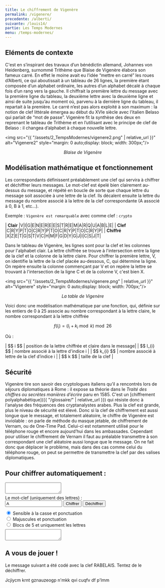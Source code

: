 ```yaml
---
title: Le chiffrement de Vigenère
permalink: /vigenere/
precedente: /alberti/
suivante: /louis14/
partie: Les Temps Modernes
menu: /temps-modernes/
---
```


## Eléments de contexte

C'est en s’inspirant des travaux d’un bénédictin allemand, Johannes von Heidenberg, surnommé Trithème que Blaise de Vigenère élabora son fameux carré. En effet le moine avait eu l’idée “mettre en carré” les roues d’Alberti, ce qui aboutissait à un tableau de 26 lignes, la première étant composée d’un alphabet ordinaire, les autres d’un alphabet décalé à chaque fois d’un rang vers la gauche. Il chiffrait la première lettre du message avec la première ligne du tableau, la deuxième lettre avec la deuxième ligne et ainsi de suite jusqu’au moment où, parvenu à la dernière ligne du tableau, il repartait à la première. Le carré n’est pas alors exploité à son maximum : la notion de clef littérale émergea au début du XVIe siècle avec l’italien Belaso qui parlait de “mot de passe”. Vigenère fit la synthèse des deux en reprenant le tableau de Trithème et en l’utilisant avec le principe de clef de Belaso : il changea d’alphabet à chaque nouvelle lettre.

<img src="{{ "/assets/2_TempsModernes/vigenere2.png" | relative_url }}" alt="Vigenere2" style="margin: 0 auto;display: block; width: 300px;"/>
<p align="center"> <em>Blaise de Vigenère</em> </p>

## Modélisation mathématique et fonctionnement

Les correspondants définissent préalablement une clef qui servira à chiffrer et déchiffrer leurs messages. Le mot-clef est épelé bien clairement au-dessus du message, et répété en boucle de sorte que chaque lettre du message soit associée à une lettre de la clef. Ils décalent ensuite la lettre du message du nombre associé à la lettre de la clef correspondante (A associé à 0, B à 1, etc…).

Exemple : `Vigenère est remarquable` avec comme clef : `crypto`


| **Clair**   |V|I|G|E|N|E|R|E|E|S|T|R|E|M|A|R|Q|U|A|B|L|E|
| **Clef**     |C|R|Y|P|T|O|C|R|Y|P|T|O|C|R|Y|P|T|O|C|R|Y|P|
| **Chiffré** |X|Z|E|T|G|S|T|V|C|H|M|F|G|D|Y|G|J|I|C|S|J|T|

Dans le tableau de Vigenère, les lignes sont pour la clef et les colonnes pour l'alphabet clair. La lettre chiffrée se trouve à l'intersection entre la ligne de la clef et la colonne de la lettre claire. Pour chiffrer la première lettre, V, on identifie la lettre de la clef placée au-dessous, C, qui détermine la ligne. On repère ensuite la colonne commençant par V et on repère la lettre se trouvant à l'intersection de la ligne C et de la colonne V, c'est bien X.

<img src="{{ "/assets/2_TempsModernes/vigenere.png" | relative_url }}" alt="Vigenere" style="margin: 0 auto;display: block; width: 700px;"/>
<p align="center"> <em>La table de Vigenère</em> </p>

Voici donc une modélisation mathématique par une fonction, qui, définie sur les entiers de 0 à 25 associe au nombre correspondant à la lettre claire, le nombre correspondant à la lettre chiffrée

$$ f(l_{i}) = (l_{i} + k_{i} \bmod k) \bmod 26 $$

Où :

| \$$ i $$ | position de la lettre chiffrée et claire dans le message|
| \$$ l_{i} $$ | nombre associé à la lettre d'indice i |
| \$$ k_{i} $$  |  nombre associé à lettre de la clef d’indice i |
| \$$ k $$ | taille de la clef |

## Sécurité

Vigenère tire son savoir des cryptologues italiens qu’il a rencontrés lors de séjours diplomatiques à Rome : il expose sa théorie dans le *Traité des chiffres ou secrètes manières d’écrire* paru en 1585. C'est un [chiffrement polyalphabétique]({{ "/glossaire/" | relative_url }}) qui résiste donc à l'analyse des fréquences des cryptanalystes arabes. Plus la clef est grande, plus le niveau de sécurité est élevé. Donc si la clef de chiffrement est aussi longue que le message, et totalement aléatoire, le chiffre de Vigenère est inviolable : on parle de méthode du masque jetable, de chiffrement de Vernam, ou de One-Time Pad. Celui-ci est notamment utilisé pour le téléphone rouge et encore aujourd’hui dans les ambassades. Cependant pour utiliser le chiffrement de Vernam il faut au préalable transmettre à son correspondant une clef aléatoire aussi longue que le message. On ne fait donc que déplacer le problème, mais dans des cas comme celui du téléphone rouge, on peut se permettre de transmettre la clef par des valises diplomatiques.

## Pour chiffrer automatiquement :

<textarea id="myText"></textarea>
<div style="padding: 5px 0px">
  <label for="motClef">Le mot-clef (uniquement des lettres) :</label><br>
  <input id="motClef" onblur="majuscules()" value="A">
  <button onclick="chiffrer(false)">Chiffrer</button>
  <button onclick="chiffrer(true)">Déchiffrer</button>
</div>
<div style="padding: 5px 0px">
  <div><input type="radio" name="casse" id="1" checked> <label for="1">Sensible à la casse et ponctuation</label></div>
  <div><input type="radio" name="casse" id="2"> <label for="2">Majuscules et ponctuation</label></div>
  <div><input type="radio" name="casse" id="3"> <label for="3">Blocs de 5 et uniquement les lettres</label></div>
</div>
<textarea id="chiffre"></textarea>

## A vous de jouer !

Le message suivant a été codé avec la clef RABELAIS. Tentez de le déchiffrer.

Jcjiycm krnt gznauzeogp n'mkk qvi cuqfv df p'lmm


<!-- %%%%%%%%%%%%%%%%%%%%%%%%%%%%%%%%%%%%%%%%%%%%%%%%%%%%%%%%%%%%%%%%%%%%% -->
<script>
function majuscules() {
  var texte = "";
  var x=document.getElementById("motClef").value.toUpperCase();
  for(i=0; i<x.length; i++){
    if(x.charCodeAt(i) >= 65 && x.charCodeAt(i) <= 90){
        texte += x.charAt(i);
    }
  }
  if(texte == "") {texte = "A";}
  document.getElementById("motClef").value = texte;
}

function chiffrer(inverse) {
  var choix;
  if (document.getElementById("1").checked) {choix = 1;}
  if (document.getElementById("2").checked) {choix = 2;}
  if (document.getElementById("3").checked) {choix = 3;}
  var x=document.getElementById("motClef").value;
  var clef = [x.length];
  for(i=0; i<x.length; i++){
    clef[i] = x.charCodeAt(i)-65;
    if(inverse) {clef[i] = (26-clef[i])%26}
  }

  var propre = document.getElementById("myText").value.toUpperCase().latinise();
  var latin = document.getElementById("myText").value.latinise();
  var z = "";
  nLettres = 0;
  for (var i=0; i<propre.length; i++) {
    if(propre.charCodeAt(i) < 64 || propre.charCodeAt(i) > 90) { //Si pas une lettre
      if (choix != 3) {z += propre.charAt(i);} //si ponctuation
    }
    else { //Si une letre :
      if(latin.charCodeAt(i) > 90 && choix == 1) { //Si min + sensible
        z += String.fromCharCode((propre.charCodeAt(i)+clef[nLettres%x.length]-65) % 26 + 65).toLowerCase();
      }
      else { //Si maj ou insensible
        if (choix == 3 && z.length%6 == 5) {z += " ";} // Ajouter un espace si choix == 3
        z += String.fromCharCode((propre.charCodeAt(i)+clef[nLettres%x.length]-65) % 26 + 65);
      }
      nLettres++;
    }
  }
  document.getElementById("chiffre").value = z;
}


var Latinise={};Latinise.latin_map={"Á":"A","Ă":"A","Ắ":"A","Ặ":"A","Ằ":"A","Ẳ":"A","Ẵ":"A","Ǎ":"A","Â":"A","Ấ":"A","Ậ":"A","Ầ":"A","Ẩ":"A","Ẫ":"A","Ä":"A","Ǟ":"A","Ȧ":"A","Ǡ":"A","Ạ":"A","Ȁ":"A","À":"A","Ả":"A","Ȃ":"A","Ā":"A","Ą":"A","Å":"A","Ǻ":"A","Ḁ":"A","Ⱥ":"A","Ã":"A","Ꜳ":"AA","Æ":"AE","Ǽ":"AE","Ǣ":"AE","Ꜵ":"AO","Ꜷ":"AU","Ꜹ":"AV","Ꜻ":"AV","Ꜽ":"AY","Ḃ":"B","Ḅ":"B","Ɓ":"B","Ḇ":"B","Ƀ":"B","Ƃ":"B","Ć":"C","Č":"C","Ç":"C","Ḉ":"C","Ĉ":"C","Ċ":"C","Ƈ":"C","Ȼ":"C","Ď":"D","Ḑ":"D","Ḓ":"D","Ḋ":"D","Ḍ":"D","Ɗ":"D","Ḏ":"D","ǲ":"D","ǅ":"D","Đ":"D","Ƌ":"D","Ǳ":"DZ","Ǆ":"DZ","É":"E","Ĕ":"E","Ě":"E","Ȩ":"E","Ḝ":"E","Ê":"E","Ế":"E","Ệ":"E","Ề":"E","Ể":"E","Ễ":"E","Ḙ":"E","Ë":"E","Ė":"E","Ẹ":"E","Ȅ":"E","È":"E","Ẻ":"E","Ȇ":"E","Ē":"E","Ḗ":"E","Ḕ":"E","Ę":"E","Ɇ":"E","Ẽ":"E","Ḛ":"E","Ꝫ":"ET","Ḟ":"F","Ƒ":"F","Ǵ":"G","Ğ":"G","Ǧ":"G","Ģ":"G","Ĝ":"G","Ġ":"G","Ɠ":"G","Ḡ":"G","Ǥ":"G","Ḫ":"H","Ȟ":"H","Ḩ":"H","Ĥ":"H","Ⱨ":"H","Ḧ":"H","Ḣ":"H","Ḥ":"H","Ħ":"H","Í":"I","Ĭ":"I","Ǐ":"I","Î":"I","Ï":"I","Ḯ":"I","İ":"I","Ị":"I","Ȉ":"I","Ì":"I","Ỉ":"I","Ȋ":"I","Ī":"I","Į":"I","Ɨ":"I","Ĩ":"I","Ḭ":"I","Ꝺ":"D","Ꝼ":"F","Ᵹ":"G","Ꞃ":"R","Ꞅ":"S","Ꞇ":"T","Ꝭ":"IS","Ĵ":"J","Ɉ":"J","Ḱ":"K","Ǩ":"K","Ķ":"K","Ⱪ":"K","Ꝃ":"K","Ḳ":"K","Ƙ":"K","Ḵ":"K","Ꝁ":"K","Ꝅ":"K","Ĺ":"L","Ƚ":"L","Ľ":"L","Ļ":"L","Ḽ":"L","Ḷ":"L","Ḹ":"L","Ⱡ":"L","Ꝉ":"L","Ḻ":"L","Ŀ":"L","Ɫ":"L","ǈ":"L","Ł":"L","Ǉ":"LJ","Ḿ":"M","Ṁ":"M","Ṃ":"M","Ɱ":"M","Ń":"N","Ň":"N","Ņ":"N","Ṋ":"N","Ṅ":"N","Ṇ":"N","Ǹ":"N","Ɲ":"N","Ṉ":"N","Ƞ":"N","ǋ":"N","Ñ":"N","Ǌ":"NJ","Ó":"O","Ŏ":"O","Ǒ":"O","Ô":"O","Ố":"O","Ộ":"O","Ồ":"O","Ổ":"O","Ỗ":"O","Ö":"O","Ȫ":"O","Ȯ":"O","Ȱ":"O","Ọ":"O","Ő":"O","Ȍ":"O","Ò":"O","Ỏ":"O","Ơ":"O","Ớ":"O","Ợ":"O","Ờ":"O","Ở":"O","Ỡ":"O","Ȏ":"O","Ꝋ":"O","Ꝍ":"O","Ō":"O","Ṓ":"O","Ṑ":"O","Ɵ":"O","Ǫ":"O","Ǭ":"O","Ø":"O","Ǿ":"O","Õ":"O","Ṍ":"O","Ṏ":"O","Ȭ":"O","Ƣ":"OI","Ꝏ":"OO","Ɛ":"E","Ɔ":"O","Ȣ":"OU","Ṕ":"P","Ṗ":"P","Ꝓ":"P","Ƥ":"P","Ꝕ":"P","Ᵽ":"P","Ꝑ":"P","Ꝙ":"Q","Ꝗ":"Q","Ŕ":"R","Ř":"R","Ŗ":"R","Ṙ":"R","Ṛ":"R","Ṝ":"R","Ȑ":"R","Ȓ":"R","Ṟ":"R","Ɍ":"R","Ɽ":"R","Ꜿ":"C","Ǝ":"E","Ś":"S","Ṥ":"S","Š":"S","Ṧ":"S","Ş":"S","Ŝ":"S","Ș":"S","Ṡ":"S","Ṣ":"S","Ṩ":"S","Ť":"T","Ţ":"T","Ṱ":"T","Ț":"T","Ⱦ":"T","Ṫ":"T","Ṭ":"T","Ƭ":"T","Ṯ":"T","Ʈ":"T","Ŧ":"T","Ɐ":"A","Ꞁ":"L","Ɯ":"M","Ʌ":"V","Ꜩ":"TZ","Ú":"U","Ŭ":"U","Ǔ":"U","Û":"U","Ṷ":"U","Ü":"U","Ǘ":"U","Ǚ":"U","Ǜ":"U","Ǖ":"U","Ṳ":"U","Ụ":"U","Ű":"U","Ȕ":"U","Ù":"U","Ủ":"U","Ư":"U","Ứ":"U","Ự":"U","Ừ":"U","Ử":"U","Ữ":"U","Ȗ":"U","Ū":"U","Ṻ":"U","Ų":"U","Ů":"U","Ũ":"U","Ṹ":"U","Ṵ":"U","Ꝟ":"V","Ṿ":"V","Ʋ":"V","Ṽ":"V","Ꝡ":"VY","Ẃ":"W","Ŵ":"W","Ẅ":"W","Ẇ":"W","Ẉ":"W","Ẁ":"W","Ⱳ":"W","Ẍ":"X","Ẋ":"X","Ý":"Y","Ŷ":"Y","Ÿ":"Y","Ẏ":"Y","Ỵ":"Y","Ỳ":"Y","Ƴ":"Y","Ỷ":"Y","Ỿ":"Y","Ȳ":"Y","Ɏ":"Y","Ỹ":"Y","Ź":"Z","Ž":"Z","Ẑ":"Z","Ⱬ":"Z","Ż":"Z","Ẓ":"Z","Ȥ":"Z","Ẕ":"Z","Ƶ":"Z","Ĳ":"IJ","Œ":"OE","ᴀ":"A","ᴁ":"AE","ʙ":"B","ᴃ":"B","ᴄ":"C","ᴅ":"D","ᴇ":"E","ꜰ":"F","ɢ":"G","ʛ":"G","ʜ":"H","ɪ":"I","ʁ":"R","ᴊ":"J","ᴋ":"K","ʟ":"L","ᴌ":"L","ᴍ":"M","ɴ":"N","ᴏ":"O","ɶ":"OE","ᴐ":"O","ᴕ":"OU","ᴘ":"P","ʀ":"R","ᴎ":"N","ᴙ":"R","ꜱ":"S","ᴛ":"T","ⱻ":"E","ᴚ":"R","ᴜ":"U","ᴠ":"V","ᴡ":"W","ʏ":"Y","ᴢ":"Z","á":"a","ă":"a","ắ":"a","ặ":"a","ằ":"a","ẳ":"a","ẵ":"a","ǎ":"a","â":"a","ấ":"a","ậ":"a","ầ":"a","ẩ":"a","ẫ":"a","ä":"a","ǟ":"a","ȧ":"a","ǡ":"a","ạ":"a","ȁ":"a","à":"a","ả":"a","ȃ":"a","ā":"a","ą":"a","ᶏ":"a","ẚ":"a","å":"a","ǻ":"a","ḁ":"a","ⱥ":"a","ã":"a","ꜳ":"aa","æ":"ae","ǽ":"ae","ǣ":"ae","ꜵ":"ao","ꜷ":"au","ꜹ":"av","ꜻ":"av","ꜽ":"ay","ḃ":"b","ḅ":"b","ɓ":"b","ḇ":"b","ᵬ":"b","ᶀ":"b","ƀ":"b","ƃ":"b","ɵ":"o","ć":"c","č":"c","ç":"c","ḉ":"c","ĉ":"c","ɕ":"c","ċ":"c","ƈ":"c","ȼ":"c","ď":"d","ḑ":"d","ḓ":"d","ȡ":"d","ḋ":"d","ḍ":"d","ɗ":"d","ᶑ":"d","ḏ":"d","ᵭ":"d","ᶁ":"d","đ":"d","ɖ":"d","ƌ":"d","ı":"i","ȷ":"j","ɟ":"j","ʄ":"j","ǳ":"dz","ǆ":"dz","é":"e","ĕ":"e","ě":"e","ȩ":"e","ḝ":"e","ê":"e","ế":"e","ệ":"e","ề":"e","ể":"e","ễ":"e","ḙ":"e","ë":"e","ė":"e","ẹ":"e","ȅ":"e","è":"e","ẻ":"e","ȇ":"e","ē":"e","ḗ":"e","ḕ":"e","ⱸ":"e","ę":"e","ᶒ":"e","ɇ":"e","ẽ":"e","ḛ":"e","ꝫ":"et","ḟ":"f","ƒ":"f","ᵮ":"f","ᶂ":"f","ǵ":"g","ğ":"g","ǧ":"g","ģ":"g","ĝ":"g","ġ":"g","ɠ":"g","ḡ":"g","ᶃ":"g","ǥ":"g","ḫ":"h","ȟ":"h","ḩ":"h","ĥ":"h","ⱨ":"h","ḧ":"h","ḣ":"h","ḥ":"h","ɦ":"h","ẖ":"h","ħ":"h","ƕ":"hv","í":"i","ĭ":"i","ǐ":"i","î":"i","ï":"i","ḯ":"i","ị":"i","ȉ":"i","ì":"i","ỉ":"i","ȋ":"i","ī":"i","į":"i","ᶖ":"i","ɨ":"i","ĩ":"i","ḭ":"i","ꝺ":"d","ꝼ":"f","ᵹ":"g","ꞃ":"r","ꞅ":"s","ꞇ":"t","ꝭ":"is","ǰ":"j","ĵ":"j","ʝ":"j","ɉ":"j","ḱ":"k","ǩ":"k","ķ":"k","ⱪ":"k","ꝃ":"k","ḳ":"k","ƙ":"k","ḵ":"k","ᶄ":"k","ꝁ":"k","ꝅ":"k","ĺ":"l","ƚ":"l","ɬ":"l","ľ":"l","ļ":"l","ḽ":"l","ȴ":"l","ḷ":"l","ḹ":"l","ⱡ":"l","ꝉ":"l","ḻ":"l","ŀ":"l","ɫ":"l","ᶅ":"l","ɭ":"l","ł":"l","ǉ":"lj","ſ":"s","ẜ":"s","ẛ":"s","ẝ":"s","ḿ":"m","ṁ":"m","ṃ":"m","ɱ":"m","ᵯ":"m","ᶆ":"m","ń":"n","ň":"n","ņ":"n","ṋ":"n","ȵ":"n","ṅ":"n","ṇ":"n","ǹ":"n","ɲ":"n","ṉ":"n","ƞ":"n","ᵰ":"n","ᶇ":"n","ɳ":"n","ñ":"n","ǌ":"nj","ó":"o","ŏ":"o","ǒ":"o","ô":"o","ố":"o","ộ":"o","ồ":"o","ổ":"o","ỗ":"o","ö":"o","ȫ":"o","ȯ":"o","ȱ":"o","ọ":"o","ő":"o","ȍ":"o","ò":"o","ỏ":"o","ơ":"o","ớ":"o","ợ":"o","ờ":"o","ở":"o","ỡ":"o","ȏ":"o","ꝋ":"o","ꝍ":"o","ⱺ":"o","ō":"o","ṓ":"o","ṑ":"o","ǫ":"o","ǭ":"o","ø":"o","ǿ":"o","õ":"o","ṍ":"o","ṏ":"o","ȭ":"o","ƣ":"oi","ꝏ":"oo","ɛ":"e","ᶓ":"e","ɔ":"o","ᶗ":"o","ȣ":"ou","ṕ":"p","ṗ":"p","ꝓ":"p","ƥ":"p","ᵱ":"p","ᶈ":"p","ꝕ":"p","ᵽ":"p","ꝑ":"p","ꝙ":"q","ʠ":"q","ɋ":"q","ꝗ":"q","ŕ":"r","ř":"r","ŗ":"r","ṙ":"r","ṛ":"r","ṝ":"r","ȑ":"r","ɾ":"r","ᵳ":"r","ȓ":"r","ṟ":"r","ɼ":"r","ᵲ":"r","ᶉ":"r","ɍ":"r","ɽ":"r","ↄ":"c","ꜿ":"c","ɘ":"e","ɿ":"r","ś":"s","ṥ":"s","š":"s","ṧ":"s","ş":"s","ŝ":"s","ș":"s","ṡ":"s","ṣ":"s","ṩ":"s","ʂ":"s","ᵴ":"s","ᶊ":"s","ȿ":"s","ɡ":"g","ᴑ":"o","ᴓ":"o","ᴝ":"u","ť":"t","ţ":"t","ṱ":"t","ț":"t","ȶ":"t","ẗ":"t","ⱦ":"t","ṫ":"t","ṭ":"t","ƭ":"t","ṯ":"t","ᵵ":"t","ƫ":"t","ʈ":"t","ŧ":"t","ᵺ":"th","ɐ":"a","ᴂ":"ae","ǝ":"e","ᵷ":"g","ɥ":"h","ʮ":"h","ʯ":"h","ᴉ":"i","ʞ":"k","ꞁ":"l","ɯ":"m","ɰ":"m","ᴔ":"oe","ɹ":"r","ɻ":"r","ɺ":"r","ⱹ":"r","ʇ":"t","ʌ":"v","ʍ":"w","ʎ":"y","ꜩ":"tz","ú":"u","ŭ":"u","ǔ":"u","û":"u","ṷ":"u","ü":"u","ǘ":"u","ǚ":"u","ǜ":"u","ǖ":"u","ṳ":"u","ụ":"u","ű":"u","ȕ":"u","ù":"u","ủ":"u","ư":"u","ứ":"u","ự":"u","ừ":"u","ử":"u","ữ":"u","ȗ":"u","ū":"u","ṻ":"u","ų":"u","ᶙ":"u","ů":"u","ũ":"u","ṹ":"u","ṵ":"u","ᵫ":"ue","ꝸ":"um","ⱴ":"v","ꝟ":"v","ṿ":"v","ʋ":"v","ᶌ":"v","ⱱ":"v","ṽ":"v","ꝡ":"vy","ẃ":"w","ŵ":"w","ẅ":"w","ẇ":"w","ẉ":"w","ẁ":"w","ⱳ":"w","ẘ":"w","ẍ":"x","ẋ":"x","ᶍ":"x","ý":"y","ŷ":"y","ÿ":"y","ẏ":"y","ỵ":"y","ỳ":"y","ƴ":"y","ỷ":"y","ỿ":"y","ȳ":"y","ẙ":"y","ɏ":"y","ỹ":"y","ź":"z","ž":"z","ẑ":"z","ʑ":"z","ⱬ":"z","ż":"z","ẓ":"z","ȥ":"z","ẕ":"z","ᵶ":"z","ᶎ":"z","ʐ":"z","ƶ":"z","ɀ":"z","ﬀ":"ff","ﬃ":"ffi","ﬄ":"ffl","ﬁ":"fi","ﬂ":"fl","ĳ":"ij","œ":"oe","ﬆ":"st","ₐ":"a","ₑ":"e","ᵢ":"i","ⱼ":"j","ₒ":"o","ᵣ":"r","ᵤ":"u","ᵥ":"v","ₓ":"x"};
String.prototype.latinise=function(){return this.replace(/[^A-Za-z0-9\[\] ]/g,function(a){return Latinise.latin_map[a]||a})};
</script>
